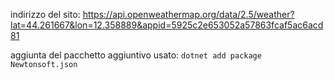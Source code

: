 indirizzo del sito: https://api.openweathermap.org/data/2.5/weather?lat=44.261667&lon=12.358889&appid=5925c2e653052a57863fcaf5ac6acd81

aggiunta del pacchetto aggiuntivo usato:
```dotnet add package Newtonsoft.json```
